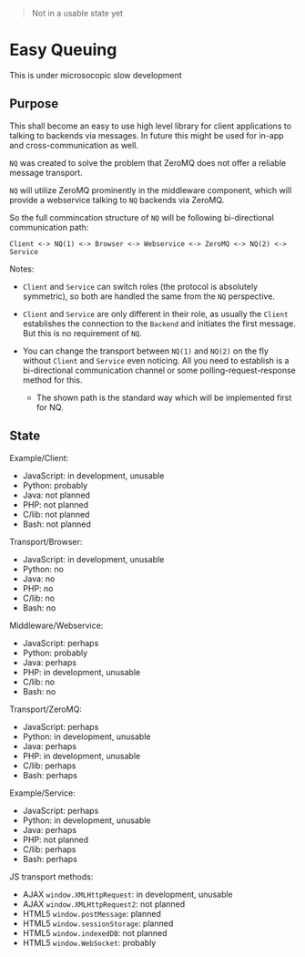 > Not in a usable state yet

# Easy Queuing

This is under microsocopic slow development

## Purpose

This shall become an easy to use high level library for client applications to talking to backends via messages.  In future this might be used for in-app and cross-communication as well.

`NQ` was created to solve the problem that ZeroMQ does not offer a reliable message transport.

`NQ` will utilize ZeroMQ prominently in the middleware component, which will provide a webservice talking to `NQ` backends via ZeroMQ.

So the full commincation structure of `NQ` will be following bi-directional communication path:

    Client <-> NQ(1) <-> Browser <-> Webservice <-> ZeroMQ <-> NQ(2) <-> Service

Notes:

- `Client` and `Service` can switch roles (the protocol is absolutely symmetric), so both are handled the same from the `NQ` perspective.

- `Client` and `Service` are only different in their role, as usually the `Client` establishes the connection to the `Backend` and initiates the first message.  But this is no requirement of `NQ`.

- You can change the transport between `NQ(1)` and `NQ(2)` on the fly without `Client` and `Service` even noticing.  All you need to establish is a bi-directional communication channel or some polling-request-response method for this.
  - The shown path is the standard way which will be implemented first for NQ.


## State

Example/Client:

- JavaScript: in development, unusable
- Python: probably
- Java: not planned
- PHP: not planned
- C/lib: not planned
- Bash: not planned

Transport/Browser:

- JavaScript: in development, unusable
- Python: no
- Java: no
- PHP: no
- C/lib: no
- Bash: no

Middleware/Webservice:

- JavaScript: perhaps
- Python: probably
- Java: perhaps
- PHP: in development, unusable
- C/lib: no
- Bash: no

Transport/ZeroMQ:

- JavaScript: perhaps
- Python: in development, unusable
- Java: perhaps
- PHP: in development, unusable
- C/lib: perhaps
- Bash: perhaps

Example/Service:

- JavaScript: perhaps
- Python: in development, unusable
- Java: perhaps
- PHP: not planned
- C/lib: perhaps
- Bash: perhaps

JS transport methods:

- AJAX `window.XMLHttpRequest`: in development, unusable
- AJAX `window.XMLHttpRequest2`: not planned
- HTML5 `window.postMessage`: planned
- HTML5 `window.sessionStorage`: planned
- HTML5 `window.indexedDB`: not planned
- HTML5 `window.WebSocket`: probably

